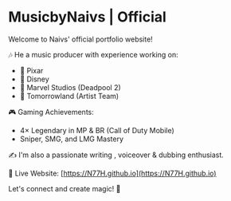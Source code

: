 # MusicbyNaivs | Official

Welcome to Naivs' official portfolio website!

🎶 He a music producer with experience working on:
- 🎥 Pixar
- 🏰 Disney
- 🦸 Marvel Studios (Deadpool 2)
- 🎵 Tomorrowland (Artist Team)

🎮 Gaming Achievements:
- 4× Legendary in MP & BR (Call of Duty Mobile)
- Sniper, SMG, and LMG Mastery

✍️ I'm also a passionate writing , voiceover & dubbing enthusiast.

🔗 Live Website: [https://N77H.github.io](https://N77H.github.io)

Let's connect and create magic! 🤍

